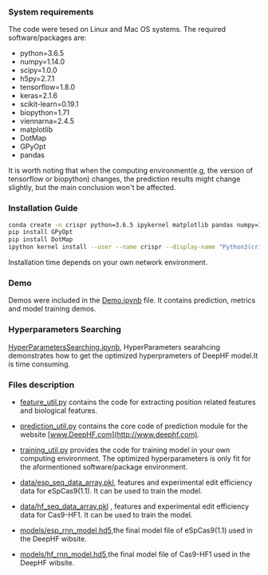 ### System requirements
The code were tesed on Linux and Mac OS systems.
The required software/packages are:
* python=3.6.5
* numpy=1.14.0 
* scipy=1.0.0 
* h5py=2.7.1 
* tensorflow=1.8.0 
* keras=2.1.6 
* scikit-learn=0.19.1 
* biopython=1.71 
* viennarna=2.4.5
* matplotlib
* DotMap
* GPyOpt
* pandas

It is worth noting that when the computing environment(e.g, the version of tensorflow or biopython) changes, the prediction results might change slightly, but the main conclusion won't be affected.

### Installation Guide
```bash
conda create -n crispr python=3.6.5 ipykernel matplotlib pandas numpy=1.14.0 scipy=1.0.0 h5py=2.7.1 tensorflow=1.8.0 keras=2.1.6 scikit-learn=0.19.1 biopython=1.71 viennarna=2.4.5
pip install GPyOpt
pip install DotMap
ipython kernel install --user --name crispr --display-name "Python3(crispr)"
```
Installation time depends on your own network environment.

### Demo
Demos were included in the  [Demo.ipynb](https://github.com/izhangcd/DeepHF/blob/master/Demo.ipynb) file. It contains prediction, metrics and model training demos.

### Hyperparameters Searching
[HyperParametersSearching.ipynb](https://github.com/izhangcd/DeepHF/blob/master/HyperParametersSearching.ipynb), HyperParameters searahcing demonstrates how to get the optimized hyperprameters of DeepHF model.It is time consuming.

### Files description
* [feature_util.py](https://github.com/izhangcd/DeepHF/blob/master/feature_util.py) contains the code for extracting position related features and biological features.

* [prediction_util.py](https://github.com/izhangcd/DeepHF/blob/master/prediction_util.py) contains the core code of prediction module for the website [www.DeepHF.com](http://www.deephf.com).

* [training_util.py](https://github.com/izhangcd/DeepHF/blob/master/training_util.py) provides the code for training model in your own computing environment. The optimized hyperparameters is only fit for the aformentioned software/package environment.

* [data/esp_seq_data_array.pkl](https://github.com/izhangcd/DeepHF/blob/master/data/esp_seq_data_array.pkl), features and experimental edit efficiency data for eSpCas9(1.1). It can be used to train the model.

* [data/hf_seq_data_array.pkl](https://github.com/izhangcd/DeepHF/blob/master/data/hf_seq_data_array.pkl) , features and experimental edit efficiency data for Cas9-HF1. It can be used to train the model.

* [models/esp_rnn_model.hd5](https://github.com/izhangcd/DeepHF/blob/master/models/esp_rnn_model.hd5),the final model file of eSpCas9(1.1) used in the DeepHF wibsite.

* [models/hf_rnn_model.hd5](https://github.com/izhangcd/DeepHF/blob/master/models/hf_rnn_model.hd5),the final model file of Cas9-HF1 used in the DeepHF wibsite.
